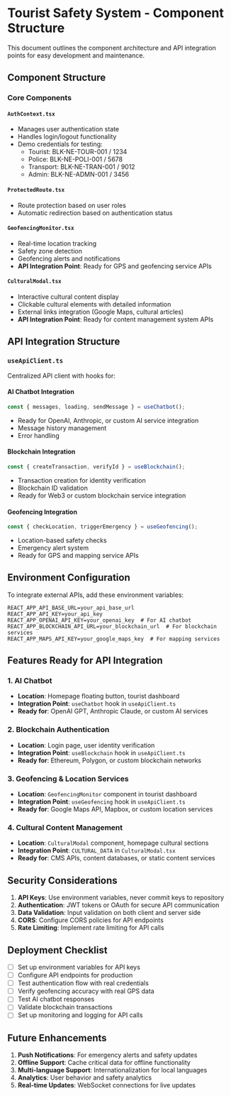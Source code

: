# Tourist Safety System - Component Structure

This document outlines the component architecture and API integration points for easy development and maintenance.

## Component Structure

### Core Components

#### `AuthContext.tsx`
- Manages user authentication state
- Handles login/logout functionality
- Demo credentials for testing:
  - Tourist: BLK-NE-TOUR-001 / 1234
  - Police: BLK-NE-POLI-001 / 5678
  - Transport: BLK-NE-TRAN-001 / 9012
  - Admin: BLK-NE-ADMN-001 / 3456

#### `ProtectedRoute.tsx`
- Route protection based on user roles
- Automatic redirection based on authentication status

#### `GeofencingMonitor.tsx`
- Real-time location tracking
- Safety zone detection
- Geofencing alerts and notifications
- **API Integration Point**: Ready for GPS and geofencing service APIs

#### `CulturalModal.tsx`
- Interactive cultural content display
- Clickable cultural elements with detailed information
- External links integration (Google Maps, cultural articles)
- **API Integration Point**: Ready for content management system APIs

## API Integration Structure

### `useApiClient.ts`
Centralized API client with hooks for:

#### AI Chatbot Integration
```typescript
const { messages, loading, sendMessage } = useChatbot();
```
- Ready for OpenAI, Anthropic, or custom AI service integration
- Message history management
- Error handling

#### Blockchain Integration
```typescript
const { createTransaction, verifyId } = useBlockchain();
```
- Transaction creation for identity verification
- Blockchain ID validation
- Ready for Web3 or custom blockchain service integration

#### Geofencing Integration
```typescript
const { checkLocation, triggerEmergency } = useGeofencing();
```
- Location-based safety checks
- Emergency alert system
- Ready for GPS and mapping service APIs

## Environment Configuration

To integrate external APIs, add these environment variables:

```env
REACT_APP_API_BASE_URL=your_api_base_url
REACT_APP_API_KEY=your_api_key
REACT_APP_OPENAI_API_KEY=your_openai_key  # For AI chatbot
REACT_APP_BLOCKCHAIN_API_URL=your_blockchain_url  # For blockchain services
REACT_APP_MAPS_API_KEY=your_google_maps_key  # For mapping services
```

## Features Ready for API Integration

### 1. AI Chatbot
- **Location**: Homepage floating button, tourist dashboard
- **Integration Point**: `useChatbot` hook in `useApiClient.ts`
- **Ready for**: OpenAI GPT, Anthropic Claude, or custom AI services

### 2. Blockchain Authentication
- **Location**: Login page, user identity verification
- **Integration Point**: `useBlockchain` hook in `useApiClient.ts`
- **Ready for**: Ethereum, Polygon, or custom blockchain networks

### 3. Geofencing & Location Services
- **Location**: `GeofencingMonitor` component in tourist dashboard
- **Integration Point**: `useGeofencing` hook in `useApiClient.ts`
- **Ready for**: Google Maps API, Mapbox, or custom location services

### 4. Cultural Content Management
- **Location**: `CulturalModal` component, homepage cultural sections
- **Integration Point**: `CULTURAL_DATA` in `CulturalModal.tsx`
- **Ready for**: CMS APIs, content databases, or static content services

## Security Considerations

1. **API Keys**: Use environment variables, never commit keys to repository
2. **Authentication**: JWT tokens or OAuth for secure API communication
3. **Data Validation**: Input validation on both client and server side
4. **CORS**: Configure CORS policies for API endpoints
5. **Rate Limiting**: Implement rate limiting for API calls

## Deployment Checklist

- [ ] Set up environment variables for API keys
- [ ] Configure API endpoints for production
- [ ] Test authentication flow with real credentials
- [ ] Verify geofencing accuracy with real GPS data
- [ ] Test AI chatbot responses
- [ ] Validate blockchain transactions
- [ ] Set up monitoring and logging for API calls

## Future Enhancements

1. **Push Notifications**: For emergency alerts and safety updates
2. **Offline Support**: Cache critical data for offline functionality
3. **Multi-language Support**: Internationalization for local languages
4. **Analytics**: User behavior and safety analytics
5. **Real-time Updates**: WebSocket connections for live updates